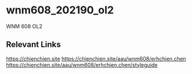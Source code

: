 # wnm608_202190_ol2
WNM 608 OL2


## Relevant Links

https://chienchien.site
https://chienchien.site/aau/wnm608/erhchien.chen
https://chienchien.site/aau/wnm608/erhchien.chen/styleguide
